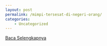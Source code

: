 ```yaml
---
layout: post
permalink: /mimpi-tersesat-di-negeri-orang/
categories:
    - Uncategorized
---
```


[Baca Selengkapnya](/05)